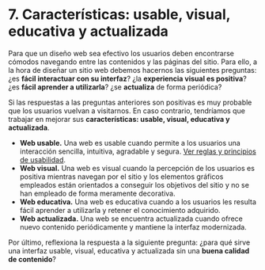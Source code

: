 # 7. Características: usable, visual, educativa y actualizada

Para que un diseño web sea efectivo los usuarios deben encontrarse cómodos navegando entre las contenidos y las páginas del sitio. Para ello, a la hora de diseñar un sitio web debemos hacernos las siguientes preguntas: ¿es **fácil interactuar con su interfaz**? ¿la **experiencia visual es positiva**? ¿es **fácil aprender a utilizarla**? ¿se **actualiza** de forma periódica?

Si las respuestas a las preguntas anteriores son positivas es muy probable que los usuarios vuelvan a visitarnos. En caso contrario, tendríamos que trabajar en mejorar sus **características: usable, visual, educativa y actualizada**.

-   **Web usable.** Una web es usable cuando permite a los usuarios una interacción sencilla, intuitiva, agradable y segura. [Ver reglas y principios de usabilidad](https://www.eniun.com/usabilidad-diseno-aplicaciones-reglas-principios/).
-   **Web visual.** Una web es visual cuando la percepción de los usuarios es positiva mientras navegan por el sitio y los elementos gráficos empleados están orientados a conseguir los objetivos del sitio y no se han empleado de forma meramente decorativa.
-   **Web educativa.** Una web es educativa cuando a los usuarios les resulta fácil aprender a utilizarla y retener el conocimiento adquirido.
-   **Web actualizada.** Una web se encuentra actualizada cuando ofrece nuevo contenido periódicamente y mantiene la interfaz modernizada.

Por último, reflexiona la respuesta a la siguiente pregunta: ¿para qué sirve una interfaz usable, visual, educativa y actualizada sin una **buena calidad de contenido**?